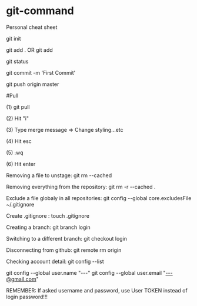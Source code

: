 # git-command
Personal cheat sheet

git init  

git add . OR git add <file name> 

git status 

git commit -m 'First Commit'

git push origin master


#Pull

(1) git pull

(2) Hit "i"

(3) Type merge message => Change styling...etc

(4) Hit esc

(5) :wq

(6) Hit enter





Removing a file to unstage:
git rm --cached <file>  

Removing everything from the repository:
git rm -r --cached .

Exclude a file globaly in all repositories:
git config --global core.excludesFile ~/.gitignore

Create .gitignore :
touch .gitignore

Creating a branch:
git branch login

Switching to a different branch:
git checkout login

Disconnecting from github:
git remote rm origin

Checking account detail:
git config --list

git config --global user.name "---"
git config --global user.email "---@gmail.com"

REMEMBER: If asked username and password, use User TOKEN instead of login password!!! 
